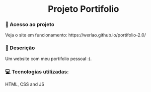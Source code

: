 <h1 align="center"> Projeto Portifolio </h1>

<h3>📁 Acesso ao projeto</h3>
Veja o site em funcionamento: https://werlao.github.io/portifolio-2.0/

<h3>🧾 Descrição</h3>
Um website com meu portifolio pessoal :).

<h3>💻 Tecnologias utilizadas:</h3>
HTML, CSS and JS

